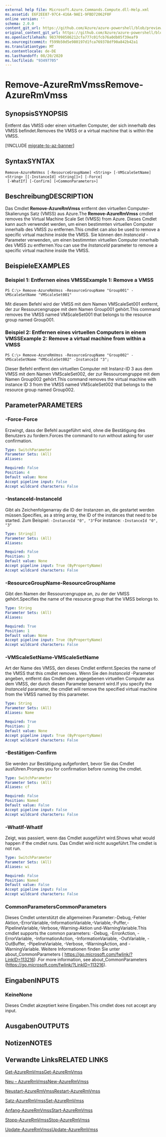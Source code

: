```yaml
---
external help file: Microsoft.Azure.Commands.Compute.dll-Help.xml
ms.assetid: E6F2EE87-97C4-416A-9AE1-9FBD72062F0F
online version: ''
schema: 2.0.0
content_git_url: https://github.com/Azure/azure-powershell/blob/preview/src/ResourceManager/Compute/Stack/Commands.Compute/help/Remove-AzureRmVmss.md
original_content_git_url: https://github.com/Azure/azure-powershell/blob/preview/src/ResourceManager/Compute/Stack/Commands.Compute/help/Remove-AzureRmVmss.md
ms.openlocfilehash: 9837098586212cfa777c01fcb76a0db05f39eaf9
ms.sourcegitcommit: f599b50d5e980197d1fca769378df90a842b42a1
ms.translationtype: MT
ms.contentlocale: de-DE
ms.lasthandoff: 08/20/2020
ms.locfileid: "93497705"
---
```

# <span data-ttu-id="2d4ee-101">Remove-AzureRmVmss</span><span class="sxs-lookup"><span data-stu-id="2d4ee-101">Remove-AzureRmVmss</span></span>

## <span data-ttu-id="2d4ee-102">Synopsis</span><span class="sxs-lookup"><span data-stu-id="2d4ee-102">SYNOPSIS</span></span>
<span data-ttu-id="2d4ee-103">Entfernt das VMSS oder einen virtuellen Computer, der sich innerhalb des VMSS befindet.</span><span class="sxs-lookup"><span data-stu-id="2d4ee-103">Removes the VMSS or a virtual machine that is within the VMSS.</span></span>

[!INCLUDE [migrate-to-az-banner](../../includes/migrate-to-az-banner.md)]

## <span data-ttu-id="2d4ee-104">Syntax</span><span class="sxs-lookup"><span data-stu-id="2d4ee-104">SYNTAX</span></span>

```
Remove-AzureRmVmss [-ResourceGroupName] <String> [-VMScaleSetName] <String> [[-InstanceId] <String[]>] [-Force]
 [-WhatIf] [-Confirm] [<CommonParameters>]
```

## <span data-ttu-id="2d4ee-105">Beschreibung</span><span class="sxs-lookup"><span data-stu-id="2d4ee-105">DESCRIPTION</span></span>
<span data-ttu-id="2d4ee-106">Das Cmdlet **Remove-AzureRmVmss** entfernt den virtuellen Computer-Skalierungs Satz (VMSS) aus Azure.</span><span class="sxs-lookup"><span data-stu-id="2d4ee-106">The **Remove-AzureRmVmss** cmdlet removes the Virtual Machine Scale Set (VMSS) from Azure.</span></span>
<span data-ttu-id="2d4ee-107">Dieses Cmdlet kann auch verwendet werden, um einen bestimmten virtuellen Computer innerhalb des VMSS zu entfernen.</span><span class="sxs-lookup"><span data-stu-id="2d4ee-107">This cmdlet can also be used to remove a specific virtual machine inside the VMSS.</span></span>
<span data-ttu-id="2d4ee-108">Sie können den *InstanceId* -Parameter verwenden, um einen bestimmten virtuellen Computer innerhalb des VMSS zu entfernen.</span><span class="sxs-lookup"><span data-stu-id="2d4ee-108">You can use the *InstanceId* parameter to remove a specific virtual machine inside the VMSS.</span></span>

## <span data-ttu-id="2d4ee-109">Beispiele</span><span class="sxs-lookup"><span data-stu-id="2d4ee-109">EXAMPLES</span></span>

### <span data-ttu-id="2d4ee-110">Beispiel 1: Entfernen eines VMSS</span><span class="sxs-lookup"><span data-stu-id="2d4ee-110">Example 1: Remove a VMSS</span></span>
```
PS C:\> Remove-AzureRmVmss -ResourceGroupName "Group001" -VMScaleSetName "VMScaleSet001"
```

<span data-ttu-id="2d4ee-111">Mit diesem Befehl wird der VMSS mit dem Namen VMScaleSet001 entfernt, der zur Ressourcengruppe mit dem Namen Group001 gehört.</span><span class="sxs-lookup"><span data-stu-id="2d4ee-111">This command removes the VMSS named VMScaleSet001 that belongs to the resource group named Group001.</span></span>

### <span data-ttu-id="2d4ee-112">Beispiel 2: Entfernen eines virtuellen Computers in einem VMSS</span><span class="sxs-lookup"><span data-stu-id="2d4ee-112">Example 2: Remove a virtual machine from within a VMSS</span></span>
```
PS C:\> Remove-AzureRmVmss -ResourceGroupName "Group002" -VMScaleSetName "VMScaleSet002" -InstanceId "3";
```

<span data-ttu-id="2d4ee-113">Dieser Befehl entfernt den virtuellen Computer mit Instanz-ID 3 aus dem VMSS mit dem Namen VMScaleSet002, der zur Ressourcengruppe mit dem Namen Group002 gehört.</span><span class="sxs-lookup"><span data-stu-id="2d4ee-113">This command removes the virtual machine with instance ID 3 from the VMSS named VMScaleSet002 that belongs to the resource group named Group002.</span></span>

## <span data-ttu-id="2d4ee-114">Parameter</span><span class="sxs-lookup"><span data-stu-id="2d4ee-114">PARAMETERS</span></span>

### <span data-ttu-id="2d4ee-115">-Force</span><span class="sxs-lookup"><span data-stu-id="2d4ee-115">-Force</span></span>
<span data-ttu-id="2d4ee-116">Erzwingt, dass der Befehl ausgeführt wird, ohne die Bestätigung des Benutzers zu fordern.</span><span class="sxs-lookup"><span data-stu-id="2d4ee-116">Forces the command to run without asking for user confirmation.</span></span>

```yaml
Type: SwitchParameter
Parameter Sets: (All)
Aliases: 

Required: False
Position: 4
Default value: None
Accept pipeline input: False
Accept wildcard characters: False
```

### <span data-ttu-id="2d4ee-117">-InstanceId</span><span class="sxs-lookup"><span data-stu-id="2d4ee-117">-InstanceId</span></span>
<span data-ttu-id="2d4ee-118">Gibt als Zeichenfolgenarray die ID der Instanzen an, die gestartet werden müssen.</span><span class="sxs-lookup"><span data-stu-id="2d4ee-118">Specifies, as a string array, the ID of the instances that need to be started.</span></span>
<span data-ttu-id="2d4ee-119">Zum Beispiel: `-InstanceId "0", "3"`</span><span class="sxs-lookup"><span data-stu-id="2d4ee-119">For instance: `-InstanceId "0", "3"`</span></span>

```yaml
Type: String[]
Parameter Sets: (All)
Aliases: 

Required: False
Position: 3
Default value: None
Accept pipeline input: True (ByPropertyName)
Accept wildcard characters: False
```

### <span data-ttu-id="2d4ee-120">-ResourceGroupName</span><span class="sxs-lookup"><span data-stu-id="2d4ee-120">-ResourceGroupName</span></span>
<span data-ttu-id="2d4ee-121">Gibt den Namen der Ressourcengruppe an, zu der der VMSS gehört.</span><span class="sxs-lookup"><span data-stu-id="2d4ee-121">Specifies the name of the resource group that the VMSS belongs to.</span></span>

```yaml
Type: String
Parameter Sets: (All)
Aliases: 

Required: True
Position: 1
Default value: None
Accept pipeline input: True (ByPropertyName)
Accept wildcard characters: False
```

### <span data-ttu-id="2d4ee-122">-VMScaleSetName</span><span class="sxs-lookup"><span data-stu-id="2d4ee-122">-VMScaleSetName</span></span>
<span data-ttu-id="2d4ee-123">Art der Name des VMSS, den dieses Cmdlet entfernt.</span><span class="sxs-lookup"><span data-stu-id="2d4ee-123">Species the name of the VMSS that this cmdlet removes.</span></span>
<span data-ttu-id="2d4ee-124">Wenn Sie den *InstanceId* -Parameter angeben, entfernt das Cmdlet den angegebenen virtuellen Computer aus dem VMSS, der durch diesen Parameter benannt wird.</span><span class="sxs-lookup"><span data-stu-id="2d4ee-124">If you specify the *InstanceId* parameter, the cmdlet will remove the specified virtual machine from the VMSS named by this parameter.</span></span>

```yaml
Type: String
Parameter Sets: (All)
Aliases: Name

Required: True
Position: 2
Default value: None
Accept pipeline input: True (ByPropertyName)
Accept wildcard characters: False
```

### <span data-ttu-id="2d4ee-125">-Bestätigen</span><span class="sxs-lookup"><span data-stu-id="2d4ee-125">-Confirm</span></span>
<span data-ttu-id="2d4ee-126">Sie werden zur Bestätigung aufgefordert, bevor Sie das Cmdlet ausführen.</span><span class="sxs-lookup"><span data-stu-id="2d4ee-126">Prompts you for confirmation before running the cmdlet.</span></span>
```yaml
Type: SwitchParameter
Parameter Sets: (All)
Aliases: cf

Required: False
Position: Named
Default value: False
Accept pipeline input: False
Accept wildcard characters: False
```

### <span data-ttu-id="2d4ee-127">-WhatIf</span><span class="sxs-lookup"><span data-stu-id="2d4ee-127">-WhatIf</span></span>
<span data-ttu-id="2d4ee-128">Zeigt, was passiert, wenn das Cmdlet ausgeführt wird.</span><span class="sxs-lookup"><span data-stu-id="2d4ee-128">Shows what would happen if the cmdlet runs.</span></span> <span data-ttu-id="2d4ee-129">Das Cmdlet wird nicht ausgeführt.</span><span class="sxs-lookup"><span data-stu-id="2d4ee-129">The cmdlet is not run.</span></span>
```yaml
Type: SwitchParameter
Parameter Sets: (All)
Aliases: wi

Required: False
Position: Named
Default value: False
Accept pipeline input: False
Accept wildcard characters: False
```

### <span data-ttu-id="2d4ee-130">CommonParameters</span><span class="sxs-lookup"><span data-stu-id="2d4ee-130">CommonParameters</span></span>
<span data-ttu-id="2d4ee-131">Dieses Cmdlet unterstützt die allgemeinen Parameter:-Debug,-Fehler Aktion,-ErrorVariable,-InformationVariable,-Variable,-Puffer,-PipelineVariable,-Verbose,-Warning-Aktion und-WarningVariable.</span><span class="sxs-lookup"><span data-stu-id="2d4ee-131">This cmdlet supports the common parameters: -Debug, -ErrorAction, -ErrorVariable, -InformationAction, -InformationVariable, -OutVariable, -OutBuffer, -PipelineVariable, -Verbose, -WarningAction, and -WarningVariable.</span></span> <span data-ttu-id="2d4ee-132">Weitere Informationen finden Sie unter about_CommonParameters ( https://go.microsoft.com/fwlink/?LinkID=113216) .</span><span class="sxs-lookup"><span data-stu-id="2d4ee-132">For more information, see about_CommonParameters (https://go.microsoft.com/fwlink/?LinkID=113216).</span></span>

## <span data-ttu-id="2d4ee-133">Eingaben</span><span class="sxs-lookup"><span data-stu-id="2d4ee-133">INPUTS</span></span>

### <span data-ttu-id="2d4ee-134">Keine</span><span class="sxs-lookup"><span data-stu-id="2d4ee-134">None</span></span>
<span data-ttu-id="2d4ee-135">Dieses Cmdlet akzeptiert keine Eingaben.</span><span class="sxs-lookup"><span data-stu-id="2d4ee-135">This cmdlet does not accept any input.</span></span>

## <span data-ttu-id="2d4ee-136">Ausgaben</span><span class="sxs-lookup"><span data-stu-id="2d4ee-136">OUTPUTS</span></span>

## <span data-ttu-id="2d4ee-137">Notizen</span><span class="sxs-lookup"><span data-stu-id="2d4ee-137">NOTES</span></span>

## <span data-ttu-id="2d4ee-138">Verwandte Links</span><span class="sxs-lookup"><span data-stu-id="2d4ee-138">RELATED LINKS</span></span>

[<span data-ttu-id="2d4ee-139">Get-AzureRmVmss</span><span class="sxs-lookup"><span data-stu-id="2d4ee-139">Get-AzureRmVmss</span></span>](./Get-AzureRmVmss.md)

[<span data-ttu-id="2d4ee-140">Neu – AzureRmVmss</span><span class="sxs-lookup"><span data-stu-id="2d4ee-140">New-AzureRmVmss</span></span>](./New-AzureRmVmss.md)

[<span data-ttu-id="2d4ee-141">Neustart-AzureRmVmss</span><span class="sxs-lookup"><span data-stu-id="2d4ee-141">Restart-AzureRmVmss</span></span>](./Restart-AzureRmVmss.md)

[<span data-ttu-id="2d4ee-142">Satz-AzureRmVmss</span><span class="sxs-lookup"><span data-stu-id="2d4ee-142">Set-AzureRmVmss</span></span>](./Set-AzureRmVmss.md)

[<span data-ttu-id="2d4ee-143">Anfang-AzureRmVmss</span><span class="sxs-lookup"><span data-stu-id="2d4ee-143">Start-AzureRmVmss</span></span>](./Start-AzureRmVmss.md)

[<span data-ttu-id="2d4ee-144">Stopp-AzureRmVmss</span><span class="sxs-lookup"><span data-stu-id="2d4ee-144">Stop-AzureRmVmss</span></span>](./Stop-AzureRmVmss.md)

[<span data-ttu-id="2d4ee-145">Update-AzureRmVmss</span><span class="sxs-lookup"><span data-stu-id="2d4ee-145">Update-AzureRmVmss</span></span>](./Update-AzureRmVmss.md)


